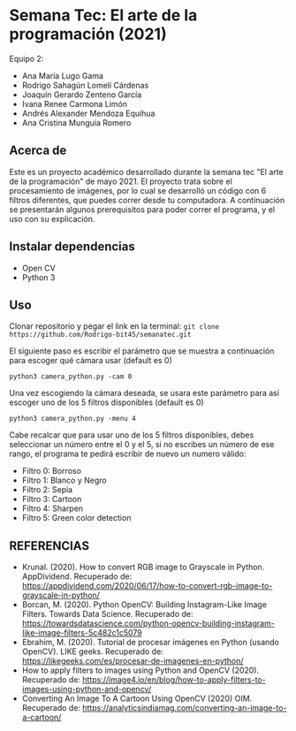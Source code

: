 # Semana Tec: El arte de la programación (2021)

Equipo 2:
- Ana María Lugo Gama
- Rodrigo Sahagún Lomelí Cárdenas
- Joaquín Gerardo Zenteno García
- Ivana Renee Carmona Limón
- Andrés Alexander Mendoza Equihua
- Ana Cristina Munguía Romero

## Acerca de
Este es un proyecto académico desarrollado durante la semana tec "El arte de la programación" de mayo 2021. El proyecto trata sobre el procesamiento de imágenes, por lo cual se desarrolló un código con 6 filtros diferentes, que puedes correr desde tu computadora. A continuación se presentarán algunos prerequisitos para poder correr el programa, y el uso con su explicación. 

## Instalar dependencias
- Open CV
- Python 3

## Uso
Clonar repositorio y pegar el link en la terminal: ```git clone https://github.com/Rodrigo-bit45/semanatec.git```

El siguiente paso es escribir el parámetro que se muestra a continuación para escoger qué cámara usar (default es 0)

```python3 camera_python.py -cam 0```

Una vez escogiendo la cámara deseada, se usara este parámetro para así escoger uno de los 5 filtros disponibles (default es 0)

```python3 camera_python.py -menu 4```

Cabe recalcar que para usar uno de los 5 filtros disponibles, debes seleccionar un número entre el 0 y el 5, si no escribes un número de ese rango, el programa te pedirá escribir de nuevo un numero válido:
- Filtro 0: Borroso
- Filtro 1: Blanco y Negro 
- Filtro 2: Sepia
- Filtro 3: Cartoon
- Filtro 4: Sharpen 
- Filtro 5: Green color detection 

## REFERENCIAS
- Krunal. (2020). How to convert RGB image to Grayscale in Python. AppDividend. Recuperado de: https://appdividend.com/2020/06/17/how-to-convert-rgb-image-to-grayscale-in-python/
- Borcan, M. (2020). Python OpenCV: Building Instagram-Like Image Filters. Towards Data Science. Recuperado de: https://towardsdatascience.com/python-opencv-building-instagram-like-image-filters-5c482c1c5079
- Ebrahim, M. (2020). Tutorial de procesar imágenes en Python (usando OpenCV). LIKE geeks. Recuperado de: https://likegeeks.com/es/procesar-de-imagenes-en-python/
- How to apply filters to images using Python and OpenCV (2020). Recuperado de: https://image4.io/en/blog/how-to-apply-filters-to-images-using-python-and-opencv/
- Converting An Image To A Cartoon Using OpenCV (2020) OIM. Recuperado de: https://analyticsindiamag.com/converting-an-image-to-a-cartoon/
